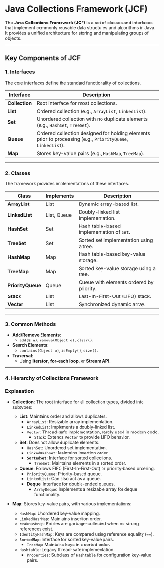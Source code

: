 # Java Collections Framework (JCF)

The **Java Collections Framework (JCF)** is a set of classes and interfaces that implement commonly reusable data structures and algorithms in Java. It provides a unified architecture for storing and manipulating groups of objects.

---

## **Key Components of JCF**

### **1. Interfaces**
The core interfaces define the standard functionality of collections.

| Interface       | Description                                                                 |
|-----------------|-----------------------------------------------------------------------------|
| **Collection**  | Root interface for most collections.                                       |
| **List**        | Ordered collection (e.g., `ArrayList`, `LinkedList`).                     |
| **Set**         | Unordered collection with no duplicate elements (e.g., `HashSet`, `TreeSet`). |
| **Queue**       | Ordered collection designed for holding elements prior to processing (e.g., `PriorityQueue`, `LinkedList`). |
| **Map**         | Stores key-value pairs (e.g., `HashMap`, `TreeMap`).                      |

---

### **2. Classes**
The framework provides implementations of these interfaces.

| Class             | Implements      | Description                                   |
|-------------------|-----------------|-----------------------------------------------|
| **ArrayList**     | List            | Dynamic array-based list.                    |
| **LinkedList**    | List, Queue     | Doubly-linked list implementation.           |
| **HashSet**       | Set             | Hash table-based implementation of `Set`.    |
| **TreeSet**       | Set             | Sorted set implementation using a tree.      |
| **HashMap**       | Map             | Hash table-based key-value storage.          |
| **TreeMap**       | Map             | Sorted key-value storage using a tree.       |
| **PriorityQueue** | Queue           | Queue with elements ordered by priority.     |
| **Stack**         | List            | Last-In-First-Out (LIFO) stack.              |
| **Vector**        | List            | Synchronized dynamic array.                  |

---

### **3. Common Methods**
- **Add/Remove Elements**:
    - `add(E e)`, `remove(Object o)`, `clear()`.
- **Search Elements**:
    - `contains(Object o)`, `isEmpty()`, `size()`.
- **Traversal**:
    - Using **Iterator**, **for-each loop**, or **Stream API**.

---

### **4. Hierarchy of Collections Framework**

### **Explanation**
- **Collection**: The root interface for all collection types, divided into subtypes:
    - **List**: Maintains order and allows duplicates.
        - `ArrayList`: Resizable array implementation.
        - `LinkedList`: Implements a doubly-linked list.
        - `Vector`: Thread-safe implementation, rarely used in modern code.
            - `Stack`: Extends `Vector` to provide LIFO behavior.
    - **Set**: Does not allow duplicate elements.
        - `HashSet`: Unordered set implementation.
        - `LinkedHashSet`: Maintains insertion order.
        - **`SortedSet`**: Interface for sorted collections.
            - `TreeSet`: Maintains elements in a sorted order.
    - **Queue**: Follows FIFO (First-In-First-Out) or priority-based ordering.
        - `PriorityQueue`: Priority-based queue.
        - `LinkedList`: Can also act as a queue.
        - **Deque**: Interface for double-ended queues.
            - `ArrayDeque`: Implements a resizable array for deque functionality.

- **Map**: Stores key-value pairs, with various implementations:
    - `HashMap`: Unordered key-value mapping.
    - `LinkedHashMap`: Maintains insertion order.
    - `WeakHashMap`: Entries are garbage-collected when no strong references exist.
    - `IdentityHashMap`: Keys are compared using reference equality (`==`).
    - **`SortedMap`**: Interface for sorted key-value pairs.
        - `TreeMap`: Maintains keys in a sorted order.
    - `Hashtable`: Legacy thread-safe implementation.
        - `Properties`: Subclass of `Hashtable` for configuration key-value pairs.

